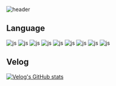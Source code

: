![header](https://capsule-render.vercel.app/api?type=rect&&height=300&section=header&color=gradient&text=Judy%20HUB&fontSize=60&fontColor=fff)

## Language
![js](https://img.shields.io/badge/HTML-239120?style=for-the-badge&logo=html5&logoColor=white) ![js](https://img.shields.io/badge/CSS-239120?&style=for-the-badge&logo=css3&logoColor=white) ![js](https://img.shields.io/badge/Sass-CC6699?style=for-the-badge&logo=sass&logoColor=white) ![js](https://img.shields.io/badge/JavaScript-F7DF1E?style=for-the-badge&logo=JavaScript&logoColor=white) ![js](https://img.shields.io/badge/Node.js-43853D?style=for-the-badge&logo=node.js&logoColor=white) ![js](https://img.shields.io/badge/React-20232A?style=for-the-badge&logo=react&logoColor=61DAFB) ![js](https://img.shields.io/badge/TypeScript-007ACC?style=for-the-badge&logo=typescript&logoColor=white)  ![js](https://img.shields.io/badge/GitHub-100000?style=for-the-badge&logo=github&logoColor=white) ![js](https://img.shields.io/badge/GitLab-330F63?style=for-the-badge&logo=gitlab&logoColor=white)

## Velog
 [![Velog's GitHub stats](https://velog-readme-stats.vercel.app/api?name=judy_leems)](https://github.com/judylee-hub/judylee-hub/velog-readme-stats)
